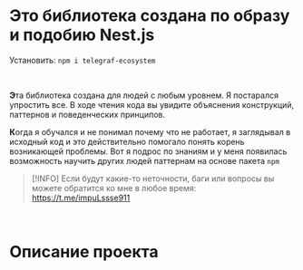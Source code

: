 # Это библиотека создана по образу и подобию Nest.js

Установить: `npm i telegraf-ecosystem`

<br>

**Э**та библиотека создана для людей с любым уровнем. Я постарался упростить все. В ходе чтения кода вы увидите объяснения конструкций, паттернов и поведенческих принципов.

**К**огда я обучался и не понимал почему что не работает, я заглядывал в исходный код и это действительно помогало понять корень возникающей проблемы. Вот я подрос по знаниям и у меня появилась возможность научить других людей паттернам на основе пакета `npm`

> [!INFO]
> Если будут какие-то неточности, баги или вопросы вы можете обратится ко мне в любое время: https://t.me/impuLssse911

<br>

# Описание проекта
